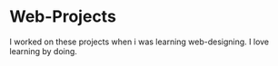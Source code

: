 # Web-Projects
I worked on these projects when i was learning web-designing. I love  learning by doing.

